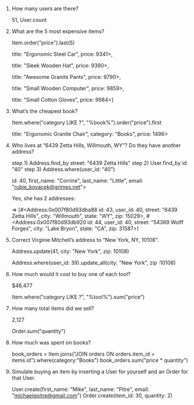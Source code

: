 1)  How many users are there?

    51, User.count

2)  What are the 5 most expensive items?

    Item.order("price").last(5)

    title: "Ergonomic Steel Car",
    price: 9341>,

    title: "Sleek Wooden Hat",
    price: 9390>,

    title: "Awesome Granite Pants",
    price: 9790>,

    title: "Small Wooden Computer",
    price: 9859>,

    title: "Small Cotton Gloves",
    price: 9984>]


3)  What’s the cheapest book?

    Item.where("category LIKE ?", "%book%").order("price").first

    title: "Ergonomic Granite Chair",
    category: "Books",
    price: 1496>

4)  Who lives at “6439 Zetta Hills, Willmouth, WY”? Do they have another address?

    step 1) Address.find_by street: "6439 Zetta Hills"
    step 2) User.find_by id: "40"
    step 3) Address.where(user_id: "40")

    id: 40,
    first_name: "Corrine",
    last_name: "Little",
    email: "rubie_kovacek@grimes.net">

    Yes, she has 2 addresses:

    => [#<Address:0x007f80d93dba88
      id: 43,
      user_id: 40,
      street: "6439 Zetta Hills",
      city: "Willmouth",
      state: "WY",
      zip: 15029>,
     #<Address:0x007f80d93db920
      id: 44,
      user_id: 40,
      street: "54369 Wolff Forges",
      city: "Lake Bryon",
      state: "CA",
      zip: 31587>]

5)  Correct Virginie Mitchell’s address to “New York, NY, 10108”.

    Address.update(41, city: "New York", zip: 10108)

    Address.where(user_id: 39).update_all(city: "New York", zip :10108)



6)  How much would it cost to buy one of each tool?

    $46,477

    Item.where("category LIKE ?", "%tool%").sum("price")

7)  How many total items did we sell?

    2,127

    Order.sum("quantity")

8)  How much was spent on books?

    book_orders = Item.joins("JOIN orders ON orders.item_id = items.id").where(category:"Books")
    book_orders.sum("price * quantity")

9)  Simulate buying an item by inserting a User for yourself and an Order for that User.

    User.create(first_name: "Mike", last_name: "Pitre", email: "michaelepitre@gmail.com")
    Order.create(item_id: 30, quantity: 2)
